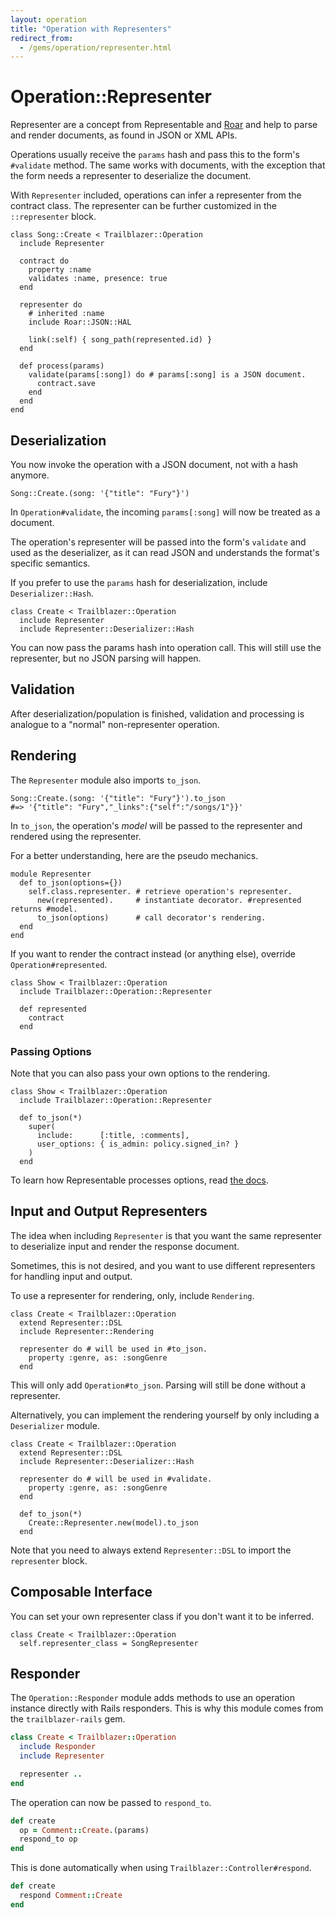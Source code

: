 ```yaml
---
layout: operation
title: "Operation with Representers"
redirect_from:
  - /gems/operation/representer.html
---
```


# Operation::Representer

Representer are a concept from Representable and [Roar](/gems/roar) and help to parse and render documents, as found in JSON or XML APIs.

Operations usually receive the `params` hash and pass this to the form's `#validate` method. The same works with documents, with the exception that the form needs a representer to deserialize the document.

With `Representer` included, operations can infer a representer from the contract class. The representer can be further customized in the `::representer` block.


    class Song::Create < Trailblazer::Operation
      include Representer

      contract do
        property :name
        validates :name, presence: true
      end

      representer do
        # inherited :name
        include Roar::JSON::HAL

        link(:self) { song_path(represented.id) }
      end

      def process(params)
        validate(params[:song]) do # params[:song] is a JSON document.
          contract.save
        end
      end
    end


## Deserialization

You now invoke the operation with a JSON document, not with a hash anymore.


    Song::Create.(song: '{"title": "Fury"}')


In `Operation#validate`, the incoming `params[:song]` will now be treated as a document.

The operation's representer will be passed into the form's `validate` and used as the deserializer, as it can read JSON and understands the format's specific semantics.

If you prefer to use the `params` hash for deserialization, include `Deserializer::Hash`.

    class Create < Trailblazer::Operation
      include Representer
      include Representer::Deserializer::Hash

You can now pass the params hash into operation call. This will still use the representer, but no JSON parsing will happen.

## Validation

After deserialization/population is finished, validation and processing is analogue to a "normal" non-representer operation.


## Rendering

The `Representer` module also imports `to_json`.

    Song::Create.(song: '{"title": "Fury"}').to_json
    #=> '{"title": "Fury","_links":{"self":"/songs/1"}}'

In `to_json`, the operation's _model_ will be passed to the representer and rendered using the representer.

For a better understanding, here are the pseudo mechanics.

    module Representer
      def to_json(options={})
        self.class.representer. # retrieve operation's representer.
          new(represented).     # instantiate decorator. #represented returns #model.
          to_json(options)      # call decorator's rendering.
      end
    end

If you want to render the contract instead (or anything else), override `Operation#represented`.

    class Show < Trailblazer::Operation
      include Trailblazer::Operation::Representer

      def represented
        contract
      end

### Passing Options

Note that you can also pass your own options to the rendering.

    class Show < Trailblazer::Operation
      include Trailblazer::Operation::Representer

      def to_json(*)
        super(
          include:      [:title, :comments],
          user_options: { is_admin: policy.signed_in? }
        )
      end

To learn how Representable processes options, read [the docs](/gems/representable/3.0/api.html#user-options).

## Input and Output Representers

The idea when including `Representer` is that you want the same representer to deserialize input and render the response document.

Sometimes, this is not desired, and you want to use different representers for handling input and output.

To use a representer for rendering, only, include `Rendering`.

    class Create < Trailblazer::Operation
      extend Representer::DSL
      include Representer::Rendering

      representer do # will be used in #to_json.
        property :genre, as: :songGenre
      end

This will only add `Operation#to_json`. Parsing will still be done without a representer.

Alternatively, you can implement the rendering yourself by only including a `Deserializer` module.

    class Create < Trailblazer::Operation
      extend Representer::DSL
      include Representer::Deserializer::Hash

      representer do # will be used in #validate.
        property :genre, as: :songGenre
      end

      def to_json(*)
        Create::Representer.new(model).to_json
      end

Note that you need to always extend `Representer::DSL` to import the `representer` block.

## Composable Interface

You can set your own representer class if you don't want it to be inferred.


    class Create < Trailblazer::Operation
      self.representer_class = SongRepresenter


## Responder

The `Operation::Responder` module adds methods to use an operation instance directly with Rails responders. This is why this module comes from the `trailblazer-rails` gem.

```ruby
class Create < Trailblazer::Operation
  include Responder
  include Representer

  representer ..
end
```

The operation can now be passed to `respond_to`.

```ruby
def create
  op = Comment::Create.(params)
  respond_to op
end
```

This is done automatically when using `Trailblazer::Controller#respond`.

```ruby
def create
  respond Comment::Create
end
```
